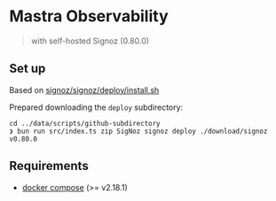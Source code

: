 # Mastra Observability

> with self-hosted Signoz (0.80.0)

## Set up

Based on [signoz/signoz/deploy/install.sh](https://github.com/SigNoz/signoz/blob/v0.80.0/deploy/install.sh)

Prepared downloading the `deploy` subdirectory:

```console
cd ../data/scripts/github-subdirectory
❯ bun run src/index.ts zip SigNoz signoz deploy ./download/signoz v0.80.0
```

## Requirements

- [docker compose](https://docs.docker.com/compose/install/) (>= v2.18.1)
